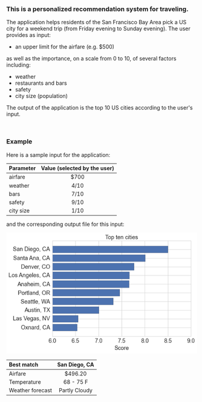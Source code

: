 ### **This is a personalized recommendation system for traveling.**

The application helps residents of the San Francisco Bay Area pick a US city for a weekend trip (from Friday evening to Sunday evening). The user provides as input:

* an upper limit for the airfare (e.g. $500)

as well as the importance, on a scale from 0 to 10, of several factors including:

* weather
* restaurants and bars
* safety
* city size (population)

The output of the application is the top 10 US cities according to the user's input.

<br>

### **Example**

Here is a sample input for the application:


|Parameter    | Value (selected by the user) |
|:------------|:----------------------------:|
|airfare      |          $700                |
|weather      |          4/10                |
|bars         |          7/10                |
|safety       |          9/10                |
|city size    |          1/10                |


and the corresponding output file for this input:


 ![](https://github.com/cedar10b/travelapp/blob/master/fig.png)

<!---
<p align="center">
  <img src="https://github.com/cedar10b/travelapp/blob/master/fig.png">
</p>
-->


|Best match       | San Diego, CA |
|:----------------|:-------------:|
|Airfare          | $496.20       |
|Temperature      | 68 - 75  F    |
|Weather forecast | Partly Cloudy |






